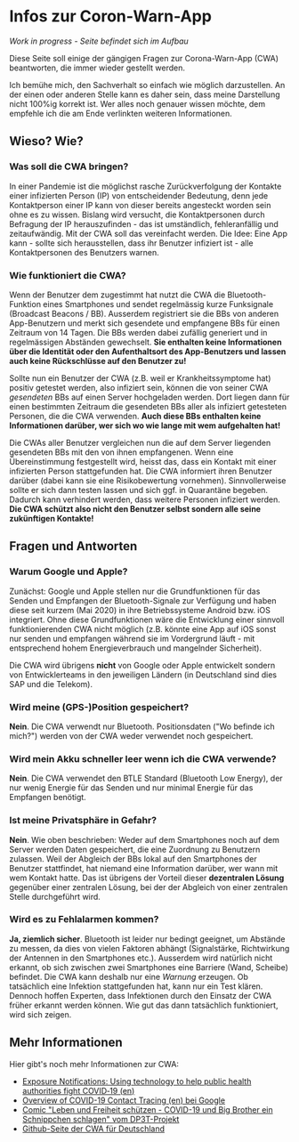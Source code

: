# Infos zur Coron-Warn-App

*Work in progress - Seite befindet sich im Aufbau*

Diese Seite soll einige der gängigen Fragen zur Corona-Warn-App (CWA) beantworten, die immer wieder gestellt werden.

Ich bemühe mich, den Sachverhalt so einfach wie möglich darzustellen. An der einen oder anderen Stelle kann es daher
sein, dass meine Darstellung nicht 100%ig korrekt ist. Wer alles noch genauer wissen möchte, dem empfehle ich die am
Ende verlinkten weiteren Informationen.

## Wieso? Wie?

### Was soll die CWA bringen?
In einer Pandemie ist die möglichst rasche Zurückverfolgung der Kontakte einer infizierten Person (IP) von entscheidender
Bedeutung, denn jede Kontaktperson einer IP kann von dieser bereits angesteckt worden sein ohne es zu
wissen. Bislang wird versucht, die Kontaktpersonen durch Befragung der IP herauszufinden - das ist umständlich,
fehleranfällig und zeitaufwändig. Mit der CWA soll das vereinfacht werden. Die Idee: Eine App kann - sollte
sich herausstellen, dass ihr Benutzer infiziert ist - alle Kontaktpersonen des Benutzers warnen.

### Wie funktioniert die CWA?
Wenn der Benutzer dem zugestimmt hat nutzt die CWA die Bluetooth-Funktion eines Smartphones und sendet regelmässig
kurze Funksignale (Broadcast Beacons / BB). Ausserdem registriert sie die BBs von anderen App-Benutzern und merkt
sich gesendete und empfangene BBs für einen Zeitraum von 14 Tagen. Die BBs werden dabei zufällig generiert
und in regelmässigen Abständen gewechselt. **Sie enthalten keine Informationen über die Identität oder den
Aufenthaltsort des App-Benutzers und lassen auch keine Rückschlüsse auf den Benutzer zu!**

Sollte nun ein Benutzer der CWA (z.B. weil er Krankheitssymptome hat) positiv getestet werden, also infiziert
sein, können die von seiner CWA *gesendeten* BBs auf einen Server hochgeladen werden. Dort liegen dann für einen
bestimmten Zeitraum die gesendeten BBs aller als infiziert getesteten Personen, die die CWA verwenden.
**Auch diese BBs enthalten keine Informationen darüber, wer sich wo wie lange mit wem aufgehalten hat!**

Die CWAs aller Benutzer vergleichen nun die auf dem Server liegenden gesendeten BBs mit den von ihnen empfangenen. Wenn
eine Übereinstimmung festgestellt wird, heisst das, dass ein Kontakt mit einer infizierten Person stattgefunden hat.
Die CWA informiert ihren Benutzer darüber (dabei kann sie eine Risikobewertung vornehmen).
Sinnvollerweise sollte er sich dann testen lassen und sich ggf. in Quarantäne begeben.
Dadurch kann verhindert werden, dass weitere Personen infiziert werden. **Die CWA schützt also nicht
den Benutzer selbst sondern alle seine zukünftigen Kontakte!**

## Fragen und Antworten

### Warum Google und Apple?
Zunächst: Google und Apple stellen nur die Grundfunktionen für das Senden und Empfangen der Bluetooth-Signale
zur Verfügung und haben diese seit kurzem (Mai 2020) in ihre Betriebssysteme Android bzw. iOS integriert.
Ohne diese Grundfunktionen wäre die Entwicklung einer sinnvoll funktionierenden CWA nicht möglich (z.B. könnte
eine App auf iOS sonst nur senden und empfangen während sie im Vordergrund läuft - mit entsprechend hohem
Energieverbrauch und mangelnder Sicherheit).

Die CWA wird übrigens **nicht** von Google oder Apple entwickelt sondern von Entwicklerteams in den jeweiligen
Ländern (in Deutschland sind dies SAP und die Telekom).

### Wird meine (GPS-)Position gespeichert?
**Nein**. Die CWA verwendt nur Bluetooth. Positionsdaten ("Wo befinde ich mich?") werden von der CWA weder verwendet
noch gespeichert.

### Wird mein Akku schneller leer wenn ich die CWA verwende?
**Nein**. Die CWA verwendet den BTLE Standard (Bluetooth Low Energy), der nur wenig Energie für das Senden
und nur minimal Energie für das Empfangen benötigt.

### Ist meine Privatsphäre in Gefahr?
**Nein**. Wie oben beschrieben: Weder auf dem Smartphones noch auf dem Server werden Daten gespeichert, die
eine Zuordnung zu Benutzern zulassen. Weil der Abgleich der BBs lokal auf den Smartphones der Benutzer stattfindet,
hat niemand eine Information darüber, wer wann mit wem Kontakt hatte. Das ist übrigens der Vorteil dieser
**dezentralen Lösung** gegenüber einer zentralen Lösung, bei der der Abgleich von einer zentralen Stelle
durchgeführt wird.

### Wird es zu Fehlalarmen kommen?
**Ja, ziemlich sicher**. Bluetooth ist leider nur bedingt geeignet, um Abstände zu messen, da dies von vielen
Faktoren abhängt (Signalstärke, Richtwirkung der Antennen in den Smartphones etc.). Ausserdem wird natürlich nicht
erkannt, ob sich zwischen zwei Smartphones eine Barriere (Wand, Scheibe) befindet. Die CWA kann deshalb nur eine
*Warnung* erzeugen. Ob tatsächlich eine Infektion stattgefunden hat, kann nur ein Test klären. Dennoch hoffen
Experten, dass Infektionen durch den Einsatz der CWA früher erkannt werden können. Wie gut das dann tatsächlich
funktioniert, wird sich zeigen.


## Mehr Informationen
Hier gibt's noch mehr Informationen zur CWA:
- [Exposure Notifications: Using technology to help public health authorities fight COVID‑19 (en)](https://www.google.com/covid19/exposurenotifications/)
- [Overview of COVID-19 Contact Tracing (en) bei Google](https://blog.google/documents/66/Overview_of_COVID-19_Contact_Tracing_Using_BLE_1.pdf)
- [Comic "Leben und Freiheit schützen - COVID-19 und Big Brother ein Schnippchen schlagen" vom DP3T-Projekt](https://github.com/DP-3T/documents/blob/master/public_engagement/cartoon/de/comic-de.pdf)
- [Github-Seite der CWA für Deutschland](https://github.com/corona-warn-app)
